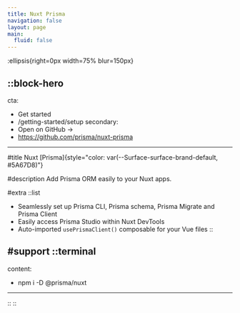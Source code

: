 ```yaml
---
title: Nuxt Prisma
navigation: false
layout: page
main:
  fluid: false
---
```


:ellipsis{right=0px width=75% blur=150px}

::block-hero
---
cta:
  - Get started
  - /getting-started/setup
secondary:
  - Open on GitHub →
  - https://github.com/prisma/nuxt-prisma
---

#title
Nuxt [Prisma]{style="color: var(--Surface-surface-brand-default, #5A67D8)"}

#description
Add Prisma ORM easily to your Nuxt apps.

#extra
  ::list
  - Seamlessly set up Prisma CLI, Prisma schema, Prisma Migrate and Prisma Client
  - Easily access Prisma Studio within Nuxt DevTools
  - Auto-imported `usePrismaClient()` composable for your Vue files
  ::

#support
  ::terminal
  ---
  content:
  - npm i -D @prisma/nuxt
  ---
  ::
::
